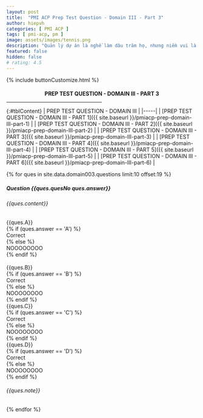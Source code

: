 ```yaml
---
layout: post
title:  "PMI ACP Prep Test Question - Domain III - Part 3"
author: hiepvh
categories: [ PMI ACP ]
tags: [ pmi-acp, pm ]
image: assets/images/tennis.png
description: "Quản lý dự án là nghề làm dâu trăm họ, nhưng niềm vui là được học hỏi mỗi ngày, mỗi giờ, mỗi thời điểm."
featured: false
hidden: false
# rating: 4.5
---
```


{% include  buttonCustomize.html %}

<!-- Title Block -->
<div id="titleBlock" style="text-align: center;">
  <h4 style="margin-bottom: 0px;"> PREP TEST QUESTION - DOMAIN III - PART 3</h4>
  <hr style="width: 50%;">
</div>

{:#tblContent}
| PREP TEST QUESTION - DOMAIN III |
|-----|
| [PREP TEST QUESTION - DOMAIN III - PART 1]({{ site.baseurl }}/pmiacp-prep-domain-III-part-1) |
| [PREP TEST QUESTION - DOMAIN III - PART 2]({{ site.baseurl }}/pmiacp-prep-domain-III-part-2) |
| [PREP TEST QUESTION - DOMAIN III - PART 3]({{ site.baseurl }}/pmiacp-prep-domain-III-part-3) |
| [PREP TEST QUESTION - DOMAIN III - PART 4]({{ site.baseurl }}/pmiacp-prep-domain-III-part-4) |
| [PREP TEST QUESTION - DOMAIN III - PART 5]({{ site.baseurl }}/pmiacp-prep-domain-III-part-5) |
| [PREP TEST QUESTION - DOMAIN III - PART 6]({{ site.baseurl }}/pmiacp-prep-domain-III-part-6) |

{% for ques in site.data.domain003.questions limit:10 offset:19 %}
<!-- QUESTION -->
<div class="text-card">
  <div class="heading">
    <h5>Question {{ques.quesNo ques.answer}} </h5>
    <h6>{{ques.content}}</h6>
  </div>

  <div class="headingAnswer">
    <!-- Answer A -->
    <div class="flip">
      <div class="flipContent">
        <div class="front">
          {{ques.A}}
        </div>
        {% if (ques.answer == 'A') %}
          <div class="back" style="display: block">Correct</div>
        {% else %}  
          <div class="back">NOOOOOOOO</div>
        {% endif %}
      </div>
    </div>
    <br class="clear" />
    <!-- Answer B -->
    <div class="flip">
      <div class="flipContent">
        <div class="front">
          {{ques.B}}
        </div>
        {% if (ques.answer == 'B') %}
          <div class="back" style="display: block">Correct</div>
        {% else %}  
          <div class="back">NOOOOOOOO</div>
        {% endif %}
      </div>
    </div>
    <!-- Answer C -->
    <div class="flip">
      <div class="flipContent">
        <div class="front">
          {{ques.C}}
        </div>
        {% if (ques.answer == 'C') %}
          <div class="back">Correct</div>
        {% else %}  
          <div class="back">NOOOOOOOO</div>
        {% endif %}
      </div>
    </div>
    <!-- Answer D -->
    <div class="flip">
      <div class="flipContent">
        <div class="front">
          {{ques.D}}
        </div>
        {% if (ques.answer == 'D') %}
          <div class="back">Correct</div>
        {% else %}  
          <div class="back">NOOOOOOOO</div>
        {% endif %}
      </div>
    </div>
    <!-- Note--> 
    <div class="text-box-note">
      <h6>{{ques.note}}</h6>
    </div>
  </div>

</div>
{% endfor %}